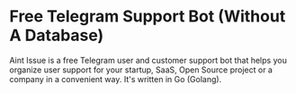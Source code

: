# Free Telegram Support Bot (Without A Database)

Aint Issue is a free Telegram user and customer support bot that helps you organize user support for your startup, SaaS, Open Source project or a company in a convenient way. It's written in Go (Golang).
